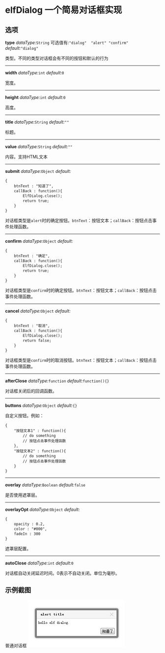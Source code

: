 elfDialog 一个简易对话框实现
==============================


选项
----

**type**	*dataType:*`String` 可选值有:`"dialog"	"alert"	"confirm"`	*default:*`"dialog"`

类型。不同的类型对话框会有不同的按钮和默认的行为

----

**width**	*dataType:*`int`	*default:*`0`

宽度。

----

**height**	*dataType:*`int`	*default:*`0`

高度。

----

**title**	*dataType:*`String`	*default:*`""`

标题。

----

**value**	*dataType:*`String`	*default:*`""`

内容。支持HTML文本

----

**submit**	*dataType:*`Object`	*default:*

	{
		btnText : "知道了",
		callBack : function(){
			ElfDialog.close();
			return true;
		}
	}

对话框类型是`alert`时的确定按钮。`btnText`：按钮文本；`callBack`：按钮点击事件处理函数。

----

**confirm**	*dataType:*`Object`	*default:*

	{
		btnText : "确定",
		callBack : function(){
			ElfDialog.close();
			return true;
		}
	}

对话框类型是`confirm`时的确定按钮。`btnText`：按钮文本；`callBack`：按钮点击事件处理函数。

----

**cancel**	*dataType:*`Object`	*default:*

	{
		btnText : "取消",
		callBack : function(){
			ElfDialog.close();
			return false;
		}
	}

对话框类型是`confirm`时的取消按钮。`btnText`：按钮文本；`callBack`：按钮点击事件处理函数。

----

**afterClose**	*dataType:*`function`	*default:*`function(){}`

对话框关闭后的回调函数。

----

**buttons**	*dataType:*`Object`	*default:*`{}`

自定义按钮。例如：

	{
		"按钮文本1" : function(){
			// do something
			// 按钮点击事件处理函数
		},
		"按钮文本2" : function(){
			// do something
			// 按钮点击事件处理函数
		}
	}

----

**overlay**	*dataType:*`Boolean`	*default:*`false`

是否使用遮罩层。

----

**overlayOpt**	*dataType:*`Object`	*default:*

	{
		opacity : 0.2, 
		color : "#000",
		fadeIn : 300
	}

遮罩层配置。


----

**autoClose**	*dataType:*`int`	*default:*`0`

对话框自动关闭延迟时间。0表示不自动关闭。单位为毫秒。


示例截图
--------

普通对话框
![普通对话框](https://github.com/laichendong/elfDialog/raw/master/screenshots/dialog.png)


